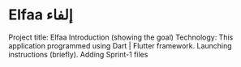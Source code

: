 # Elfaa إلفاء
Project title: Elfaa 
Introduction (showing the goal)
Technology: This application programmed using Dart | Flutter framework.
Launching instructions (briefly).
Adding Sprint-1 files
